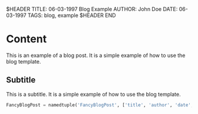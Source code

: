 $HEADER
TITLE: 06-03-1997 Blog Example
AUTHOR: John Doe
DATE: 06-03-1997
TAGS: blog, example
$HEADER END

# Content

This is an example of a blog post. It is a simple example of how to use the blog template.

## Subtitle

This is a subtitle. It is a simple example of how to use the blog template.

```Python
FancyBlogPost = namedtuple('FancyBlogPost', ['title', 'author', 'date', 'tags', 'content'])
```
